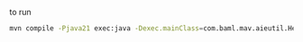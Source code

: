 to run

```bash
mvn compile -Pjava21 exec:java -Dexec.mainClass=com.baml.mav.aieutil.HelloKotlinKt
```